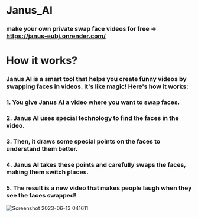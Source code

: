 # Janus_AI
### make your own private swap face videos for free -> https://janus-eubj.onrender.com/

# How it works?

### Janus AI is a smart tool that helps you create funny videos by swapping faces in videos. It's like magic! Here's how it works:

### 1. You give Janus AI a video where you want to swap faces.
### 2. Janus AI uses special technology to find the faces in the video.
### 3. Then, it draws some special points on the faces to understand them better.
### 4. Janus AI takes these points and carefully swaps the faces, making them switch places.
### 5. The result is a new video that makes people laugh when they see the faces swapped!

![Screenshot 2023-06-13 041611](https://github.com/brookehorizon/Janus_AI/assets/86805843/cbe8a241-fa29-4c25-9e4f-c90be2cdecd4)


